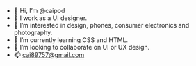 - 👋 Hi, I’m @caipod
- 💼 I work as a UI designer.
- 👀 I’m interested in design, phones, consumer electronics and photography.
- 🌱 I’m currently learning CSS and HTML.
- 💞️ I’m looking to collaborate on UI or UX design.
- 📫 cai89757@gmail.com
